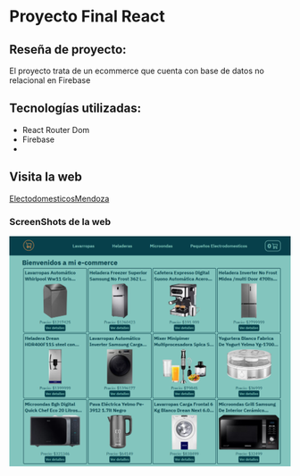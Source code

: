 # Proyecto Final React

## Reseña de proyecto:
El proyecto trata de un ecommerce que cuenta con base de datos no relacional en Firebase

## Tecnologías utilizadas:
- React Router Dom
- Firebase
- 

## Visita la web
[ElectodomesticosMendoza](https://lucent-truffle-208469.netlify.app/checkout)

### ScreenShots de la web
![Captura 1](/public/screenshotPage.png)